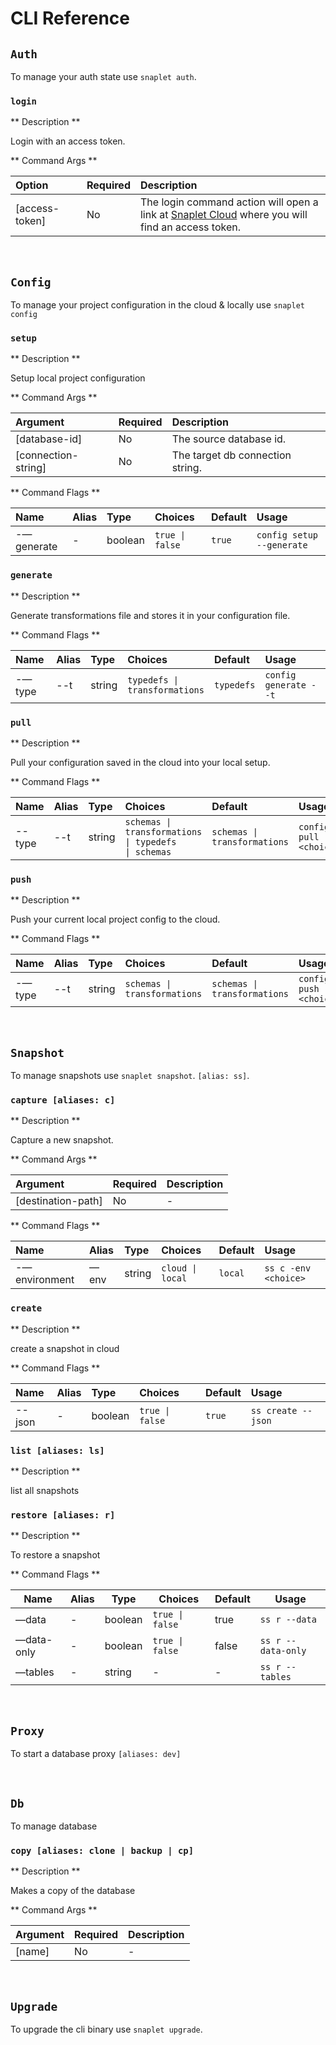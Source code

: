 # CLI Reference

## **`Auth`**

To manage your auth state use `snaplet auth`.

### `login`

** Description **

Login with an access token.

** Command Args **

| Option         | Required | Description                                                                                                                       |
| :------------- | :------- | :-------------------------------------------------------------------------------------------------------------------------------- |
| [access-token] | No       | The login command action will open a <br/> link at [Snaplet Cloud](https://app.snaplet.dev/) where you will find an access token. |

<br/>

## **`Config`**

To manage your project configuration in the cloud & locally use `snaplet config`

### `setup`

** Description **

Setup local project configuration

** Command Args **

| Argument            | Required | Description                      |
| :------------------ | :------- | :------------------------------- |
| [database-id]       | No       | The source database id.          |
| [connection-string] | No       | The target db connection string. |

** Command Flags **

| Name       | Alias | Type    | Choices                        | Default | Usage                     |
| :--------- | :---- | :------ | :----------------------------- | :------ | :------------------------ |
| -—generate | -     | boolean | <code>true &#124; false</code> | `true`  | `config setup --generate` |

### `generate`

** Description **

Generate transformations file and stores it in your configuration file.

** Command Flags **

| Name   | Alias | Type   | Choices                                      | Default    | Usage                 |
| :----- | :---- | :----- | :------------------------------------------- | :--------- | :-------------------- |
| -—type | --t   | string | <code>typedefs &#124; transformations</code> | `typedefs` | `config generate --t` |

### `pull`

** Description **

Pull your configuration saved in the cloud into your local setup.

** Command Flags **

| Name   | Alias | Type   | Choices                                                                    | Default                                     | Usage                      |
| :----- | :---- | :----- | :------------------------------------------------------------------------- | :------------------------------------------ | :------------------------- |
| --type | --t   | string | <code>schemas &#124; transformations &#124; typedefs &#124; schemas</code> | <code>schemas &#124; transformations</code> | `config pull --t <choice>` |

### `push`

** Description **

Push your current local project config to the cloud.

** Command Flags **

| Name   | Alias | Type   | Choices                                     | Default                                     | Usage                     |
| :----- | :---- | :----- | :------------------------------------------ | :------------------------------------------ | :------------------------ |
| -—type | --t   | string | <code>schemas &#124; transformations</code> | <code>schemas &#124; transformations</code> | `config push -t <choice>` |

<br/>

## **`Snapshot`**

To manage snapshots use `snaplet snapshot`. `[alias: ss]`.

### `capture [aliases: c]`

** Description **

Capture a new snapshot.

** Command Args **

| Argument           | Required | Description |
| :----------------- | :------- | :---------- |
| [destination-path] | No       | -           |

** Command Flags **

| Name          | Alias | Type   | Choices                         | Default | Usage                |
| :------------ | :---- | :----- | :------------------------------ | :------ | :------------------- |
| -—environment | —env  | string | <code>cloud &#124; local</code> | `local` | `ss c -env <choice>` |

### `create`

** Description **

create a snapshot in cloud

** Command Flags **

| Name   | Alias | Type    | Choices                        | Default | Usage              |
| :----- | :---- | :------ | :----------------------------- | :------ | :----------------- |
| --json | -     | boolean | <code>true &#124; false</code> | `true`  | `ss create --json` |

### `list [aliases: ls]`

** Description **

list all snapshots

### `restore [aliases: r]`

** Description **

To restore a snapshot

** Command Flags **

| Name       | Alias | Type    | Choices                        | Default | Usage              |
| ---------- | ----- | ------- | ------------------------------ | ------- | ------------------ |
| —data      | -     | boolean | <code>true &#124; false</code> | true    | `ss r --data`      |
| —data-only | -     | boolean | <code>true &#124; false</code> | false   | `ss r --data-only` |
| —tables    | -     | string  | -                              | -       | `ss r --tables`    |

<br/>

## **`Proxy`**

To start a database proxy `[aliases: dev]`

<br/>

## **`Db`**

To manage database

### `copy [aliases: clone | backup | cp]`

** Description **

Makes a copy of the database

** Command Args **

| Argument | Required | Description |
| -------- | -------- | ----------- |
| [name]   | No       | -           |

<br/>

## **`Upgrade`**

To upgrade the cli binary use `snaplet upgrade`.
